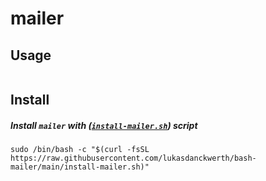 # mailer

## Usage

[mark-usage-start]::
```
```
[mark-usage-end]::

## Install

##### Install `mailer` with ([`install-mailer.sh`](https://raw.githubusercontent.com/lukasdanckwerth/bash-mailer/main/install-mailer.sh)) script

```shell
sudo /bin/bash -c "$(curl -fsSL https://raw.githubusercontent.com/lukasdanckwerth/bash-mailer/main/install-mailer.sh)"
```
